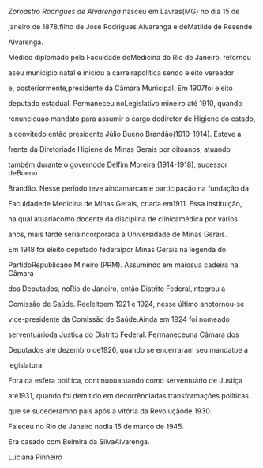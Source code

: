 

*Zoroastro Rodrigues de Alvarenga* nasceu em Lavras(MG) no dia 15 de

janeiro de 1878,filho de José Rodrigues Alvarenga e deMatilde de Resende

Alvarenga.



Médico diplomado pela Faculdade deMedicina do Rio de Janeiro, retornou

aseu município natal e iniciou a carreirapolítica sendo eleito vereador

e, posteriormente,presidente da Câmara Municipal. Em 1907foi eleito

deputado estadual. Permaneceu noLegislativo mineiro até 1910, quando

renunciouao mandato para assumir o cargo dediretor de Higiene do estado,

a convitedo então presidente Júlio Bueno Brandão(1910-1914). Esteve à

frente da Diretoriade Higiene de Minas Gerais por oitoanos, atuando

também durante o governode Delfim Moreira (1914-1918), sucessor deBueno

Brandão. Nesse período teve aindamarcante participação na fundação da

Faculdadede Medicina de Minas Gerais, criada em1911. Essa instituição,

na qual atuariacomo docente da disciplina de clínicamédica por vários

anos, mais tarde seriaincorporada à Universidade de Minas Gerais.



Em 1918 foi eleito deputado federalpor Minas Gerais na legenda do

PartidoRepublicano Mineiro (PRM). Assumindo em maiosua cadeira na Câmara

dos Deputados, noRio de Janeiro, então Distrito Federal,integrou a

Comissão de Saúde. Reeleitoem 1921 e 1924, nesse último anotornou-se

vice-presidente da Comissão de Saúde.Ainda em 1924 foi nomeado

serventuárioda Justiça do Distrito Federal. Permaneceuna Câmara dos

Deputados até dezembro de1926, quando se encerraram seu mandatoe a

legislatura.



Fora da esfera política, continuouatuando como serventuário de Justiça

até1931, quando foi demitido em decorrênciadas transformações políticas

que se sucederamno país após a vitória da Revoluçãode 1930.



Faleceu no Rio de Janeiro nodia 15 de março de 1945.



Era casado com Belmira da SilvaAlvarenga.



Luciana Pinheiro



